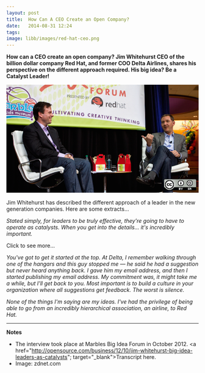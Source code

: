 ```yaml
---
layout: post
title:  How Can A CEO Create an Open Company?
date:   2014-08-31 12:24
tags: 
image: libb/images/red-hat-ceo.png
---
```


**How can a CEO create an open company? Jim Whitehurst CEO of the billion dollar company Red Hat, and former COO Delta Airlines, shares his perspective on the different approach required. His big idea? Be a Catalyst Leader!**

![](/libb/images/red-hat-ceo.png)

Jim Whitehurst has described the different approach of a leader in the new generation companies. Here are some extracts...

<em>Stated simply, for leaders to be truly effective, they're going to have to operate as catalysts. When you get into the details... it's incredibly important.</em>

<div id="restOfArticle" style="display:none">

<em>Anyone who works at a decent size company, your paycheck is being driven by a system that is running on our software. Stated simply, like Windows, but it never crashes! We’re relatively ubiquitous in 90% of the Fortune 500 companies. We work with a vast network of tens of thousands of incredibly bright, accomplished people in academia or companies where they work. </em><br><br>

<em>What role does Red Hat play? We don't want to say "lead", because the people we work with don't want to be led. We want to catalyze these communities to do what we want them to do because they want to do it, not because we told them to do it.</em><br><br>

<em>These open source communities self-organize to solve problems. People are doing their own things, nobody controls it — we work to catalyze those directions that are ultimately good for our investment. </em><br><br>

<em>I’m not a big idea guy normally, but I’m watching this thing about to happen. Everything about our current economy is about to radically transform. In 1870, our world looked very similar to 20AD, where 90% of the population worked around agriculture. Then the Industrial Revolution, people moved from farms to cities and every aspect of the economy changed. Now the information revolution has changed things again. Computers have been around since 1950, but in terms of mega-impact, we're just starting to see it. What are some specifics? </em><br><br>

<em>The friction costs that make up over two-thirds of our economy — transaction costs — are melting away. If you look at the pace of innovation, the amount of time spent on research, document discovery, all of that is being automated, indexed, and now it's searchable. I’m most excited about the fact that in a world with ubiquitous information, knowing facts is irrelevant. </em><br><br>

<em>The concept of leading through hierarchy was developed to deal with information constraints. Someone had to be in control, but we have the reverse problem now: how do you make decisions with so much information provided. Now networks are becoming more common as a way to organize human behavior within and across companies. </em><br><br>

<em>A lot of people can be involved in making those decisions — but open source isn't all about consensus. Allow decision-making to take a long time, and execution happens quickly. A meritocracy is different than a democracy. Long decisions, short execution. It's about how networks form to solve problems, and as a leader, how do you get people to be bought into the direction, but use their own intelligence and creativity to get there? Now you have to build the skills of the people with creativity and drive. It's how you take those facts, apply critical thinking, and be creative.</em><br><br>

<em>A lot of executives are scared to get input because they think they'll get obnoxious answers. The bigger problem is actually to get people to contribute. If you provide a suggestion box, you'll get a few things, but mostly just the loudmouths. Most people are shy or don't want to say something negative, or just don't believe that you want their ideas. </em><br><br>

<em>Look for ways to bring up places where you made a mistake yourself — you've got to get people to open up and want to contribute. Most people are nice, and they'll say everything is going well even if it’s really not. Whether it's being authentic, being open, or just working to try to engage, this is the only way you can get the ideas out. </em><br><br>

<em>People are emotional creatures, we don't always do exactly what we're told, and we don't always value just dollars and cents. Get people to believe what you want them to believe and buy into the fact that they're doing something that is bigger than just their job.</em><br><br>

</div>
<a onclick="showMoreOrLess(this,'restOfArticle');">Click to see more...</a>

<em>You've got to get it started at the top. At Delta, I remember walking through one of the hangars and this guy stopped me — he said he had a suggestion but never heard anything back. I gave him my email address, and then I started publishing my email address. My commitment was, it might take me a while, but I'll get back to you. Most important is to build a culture in your organization where all suggestions get feedback. The worst is silence.</em>

<em>None of the things I'm saying are my ideas. I've had the privilege of being able to go from an incredibly hierarchical association, an airline, to Red Hat. </em>

__________________
<b>Notes</b>  

* The interview took place at Marbles Big Idea Forum in October 2012. <a href="http://opensource.com/business/12/10/jim-whitehurst-big-idea-leaders-as-catalysts"; target="_blank">Transcript here</a>.  
* Image: zdnet.com
